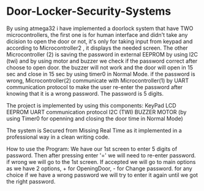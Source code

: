 # Door-Locker-Security-Systems
By using atmega32 i have implemented a doorlock system that have TWO microcontrollers, the first one is for human interface and didn't take any dicision to open the door or not, it's only for taking input from keypad and according to Microcontroller2 , it displays the needed screen. The other Microcontroller (2) is saving the password in external EEPROM by using I2C (twi) and by using motor and buzzer we check if the password correct after choose to open door. the buzzer will not work and the door will open in 15 sec and close in 15 sec by using timer0 in Normal Mode. if the password is wrong, Microcontroller(2) communicate with Microcontroller(1) by UART communication protocol to make the user re-enter the password after knowing that it is a wrong password. The password is 5 digits.

The project is implemented by using this components: KeyPad LCD EEPROM UART communication protocol I2C (TWI) BUZZER MOTOR (by using Timer0 for openning and closing the door time in Normal Mode)

The system is Secured from Missing Real Time as it implemented in a professional way in a clean writing code.

How to use the Program: We have our 1st screen to enter 5 digits of password. Then after pressing enter '=' we will need to re-enter password. if wrong we will go to the 1st screen. If accepted we will go to main options as we have 2 options, + for OpeningDoor, - for Change password. for any choice if we have a wrong password we will try to enter it again until we got the right password.
